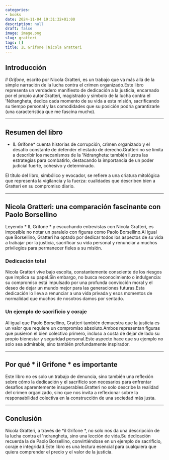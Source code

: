 ```yaml
---
categories:
- books
date: 2024-11-04 19:31:32+01:00
description: null
draft: false
image: image.png
slug: gratteri
tags: []
title: IL Grifone |Nicola Gratteri
---
```


## Introducción
*Il Grifone*, escrito por Nicola Gratteri, es un trabajo que va más allá de la simple narración de la lucha contra el crimen organizado.Este libro representa un verdadero manifiesto de dedicación a la justicia, encarnado por el propio autor.Gratteri, magistrado y símbolo de la lucha contra el 'Ndrangheta, dedica cada momento de su vida a esta misión, sacrificando su tiempo personal y las comodidades que su posición podría garantizarle (una característica que me fascina mucho).

---

## Resumen del libro
* IL Grifone* cuenta historias de corrupción, crimen organizado y el desafío constante de defender el estado de derecho.Gratteri no se limita a describir los mecanismos de la 'Ndrangheta: también ilustra las estrategias para combatirlo, destacando la importancia de un poder judicial fuerte, cohesivo y determinado.

El título del libro, simbólico y evocador, se refiere a una criatura mitológica que representa la vigilancia y la fuerza: cualidades que describen bien a Gratteri en su compromiso diario.

---

## Nicola Gratteri: una comparación fascinante con Paolo Borsellino
Leyendo * IL Grifone * y escuchando entrevistas con Nicola Gratteri, es imposible no notar un paralelo con figuras como Paolo Borsellino.Al igual que Borsellino, Gratteri ha optado por dedicar todos los aspectos de su vida a trabajar por la justicia, sacrificar su vida personal y renunciar a muchos privilegios para permanecer fieles a su misión.

### Dedicación total
Nicola Gratteri vive bajo escolta, constantemente consciente de los riesgos que implica su papel.Sin embargo, no busca reconocimiento o indulgencia: su compromiso está impulsado por una profunda convicción moral y el deseo de dejar un mundo mejor para las generaciones futuras.Esta dedicación lo lleva a renunciar a una vida privada y esos momentos de normalidad que muchos de nosotros damos por sentado.

### Un ejemplo de sacrificio y coraje
Al igual que Paolo Borsellino, Gratteri también demuestra que la justicia es un valor que requiere un compromiso absoluto.Ambos representan figuras que pusieron el bien colectivo primero, incluso a costa de dejar de lado su propio bienestar y seguridad personal.Este aspecto hace que su ejemplo no solo sea admirable, sino también profundamente inspirador.

---

## Por qué * il Grifone * es importante
Este libro no es solo un trabajo de denuncia, sino también una reflexión sobre cómo la dedicación y el sacrificio son necesarios para enfrentar desafíos aparentemente insuperables.Gratteri no solo describe la realidad del crimen organizado, sino que nos invita a reflexionar sobre la responsabilidad colectiva en la construcción de una sociedad más justa.

---

## Conclusión
Nicola Gratteri, a través de *il Grifone *, no solo nos da una descripción de la lucha contra el 'ndrangheta, sino una lección de vida.Su dedicación recuerda la de Paolo Borsellino, convirtiéndose en un ejemplo de sacrificio, coraje e integridad.Este libro es una lectura esencial para cualquiera que quiera comprender el precio y el valor de la justicia.